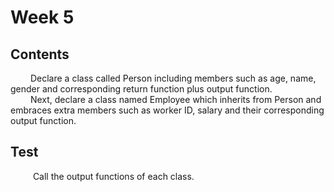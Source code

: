 # Week 5
## Contents
&emsp; &emsp;Declare a class called Person including members such as age, name, gender and corresponding return function plus output function.   
&emsp; &emsp;Next, declare a class named Employee which inherits from Person and embraces extra members such as worker ID, salary and their corresponding output function.   
## Test 
 &emsp; &emsp; Call the output functions of each class.